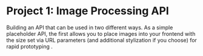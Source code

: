 # Project 1: Image Processing API
 Building an API that can be used in two different ways. As a simple placeholder API, the first allows you to place images into your frontend with the size set via URL parameters (and additional stylization if you choose) for rapid prototyping .